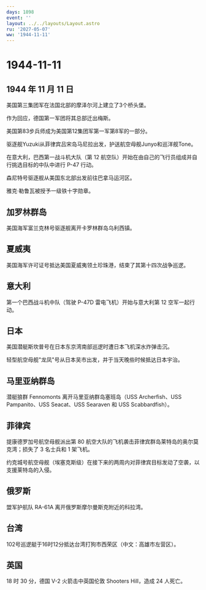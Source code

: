 ```yaml
---
days: 1898
event: ''
layout: ../../layouts/Layout.astro
ru: '2027-05-07'
ww: '1944-11-11'
---
```


# 1944-11-11

## 1944 年 11 月 11 日

美国第三集团军在法国北部的摩泽尔河上建立了3个桥头堡。

作为回应，德国第一军团将其总部迁出梅斯。

美国第83步兵师成为美国第12集团军第一军第8军的一部分。

驱逐舰Yuzuki从菲律宾吕宋岛马尼拉出发，护送航空母舰Junyo和巡洋舰Tone。

在意大利，巴西第一战斗机大队（第 12
航空队）开始在由自己的飞行员组成并自行挑选目标的中队中进行 P-47 行动。

森尼特号驱逐舰从美国东北部出发前往巴拿马运河区。

雅克·勒鲁瓦被授予一级铁十字勋章。

## 加罗林群岛

美国海军富兰克林号驱逐舰离开卡罗林群岛乌利西镇。

## 夏威夷

美国海军许可证号抵达美国夏威夷领土珍珠港，结束了其第十四次战争巡逻。

## 意大利

第一个巴西战斗机中队（驾驶 P-47D 雷电飞机）开始与意大利第 12
空军一起行动。

## 日本

美国潜艇斯坎普号在日本东京湾南部巡逻时遭日本飞机深水炸弹击沉。

轻型航空母舰"龙凤"号从日本吴市出发，并于当天晚些时候抵达日本宇治。

## 马里亚纳群岛

潜艇狼群 Fennomonts 离开马里亚纳群岛塞班岛（USS Archerfish、USS
Pampanito、USS Seacat、USS Searaven 和 USS Scabbardfish）。

## 菲律宾

提康德罗加号航空母舰派出第 80
航空大队的飞机袭击菲律宾群岛莱特岛的奥尔莫克湾；损失了 3 名士兵和 1
架飞机。

约克城号航空母舰（埃塞克斯级）在接下来的两周内对菲律宾目标发动了空袭，以支援莱特岛的入侵。

## 俄罗斯

盟军护航队 RA-61A 离开俄罗斯摩尔曼斯克附近的科拉湾。

## 台湾

102号巡逻艇于16时12分抵达台湾打狗市西荣区（中文：高雄市左营区）。

## 英国

18 时 30 分，德国 V-2 火箭击中英国伦敦 Shooters Hill，造成 24 人死亡。